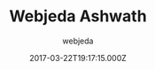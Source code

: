 ---
title: Webjeda Ashwath
github: https://github.com/sharu725/ashwath
demo: https://webjeda.com/ashwath/
author: webjeda
ssg:
  - Jekyll
cms:
  - No Cms
date: 2017-03-22T19:17:15.000Z
github_branch: master
description: Minimal Jekyll Theme with an app like layout
stale: true
---